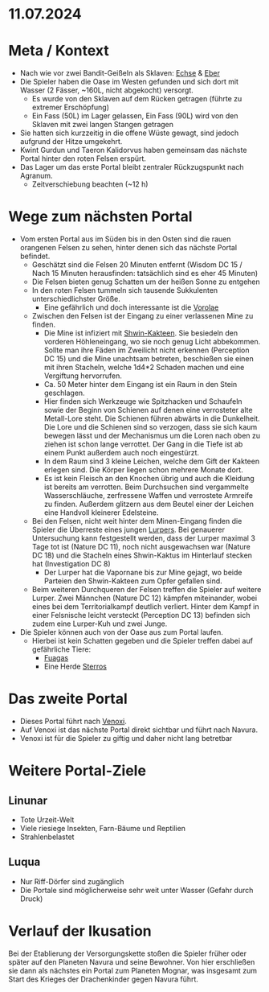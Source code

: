 # 11.07.2024

# Meta / Kontext
* Nach wie vor zwei Bandit-Geißeln als Sklaven: [Echse](../2024-05-30/Gegner/Bandit-6_Sodili-Echse-Hybrid.md) & [Eber](../2024-05-30/Gegner/Bandit-8_Sodili-Eber-Hybrid.md)
* Die Spieler haben die Oase im Westen gefunden und sich dort mit Wasser (2 Fässer, ~160L, nicht abgekocht) versorgt.
    * Es wurde von den Sklaven auf dem Rücken getragen (führte zu extremer Erschöpfung)
    * Ein Fass (50L) im Lager gelassen, Ein Fass (90L) wird von den Sklaven mit zwei langen Stangen getragen
* Sie hatten sich kurzzeitig in die offene Wüste gewagt, sind jedoch aufgrund der Hitze umgekehrt.
* Kwint Gurdun und Taeron Kalidorvus haben gemeinsam das nächste Portal hinter den roten Felsen erspürt.
* Das Lager um das erste Portal bleibt zentraler Rückzugspunkt nach Agranum.
    * Zeitverschiebung beachten (~12 h)

# Wege zum nächsten Portal
* Vom ersten Portal aus im Süden bis in den Osten sind die rauen orangenen Felsen zu sehen, hinter denen sich das nächste Portal befindet.
    * Geschätzt sind die Felsen 20 Minuten entfernt (Wisdom DC 15 / Nach 15 Minuten herausfinden: tatsächlich sind es eher 45 Minuten)
    * Die Felsen bieten genug Schatten um der heißen Sonne zu entgehen
    * In den roten Felsen tummeln sich tausende Sukkulenten unterschiedlichster Größe.
        * Eine gefährlich und doch interessante ist die [Vorolae](/content/Himmelskoerper/Aridess/Flora/Vorolae/index.md) 
    * Zwischen den Felsen ist der Eingang zu einer verlassenen Mine zu finden.
        * Die Mine ist infiziert mit [Shwin-Kakteen](/content/Himmelskoerper/Aridess/Flora/Shwin-Kaktus/DnD-5e_Flora-Blatt.md). Sie besiedeln den vorderen Höhleneingang, wo sie noch genug Licht abbekommen. Sollte man ihre Fäden im Zweilicht nicht erkennen (Perception DC 15) und die Mine unachtsam betreten, beschießen sie einen mit ihren Stacheln, welche 1d4*2 Schaden machen und eine Vergiftung hervorrufen.
        * Ca. 50 Meter hinter dem Eingang ist ein Raum in den Stein geschlagen. 
        * Hier finden sich Werkzeuge wie Spitzhacken und Schaufeln sowie der Beginn von Schienen auf denen eine verrosteter alte Metall-Lore steht. Die Schienen führen abwärts in die Dunkelheit. Die Lore und die Schienen sind so verzogen, dass sie sich kaum bewegen lässt und der Mechanismus um die Loren nach oben zu ziehen ist schon lange verrottet. Der Gang in die Tiefe ist ab einem Punkt außerdem auch noch eingestürzt.
        * In dem Raum sind 3 kleine Leichen, welche dem Gift der Kakteen erlegen sind. Die Körper liegen schon mehrere Monate dort.
        * Es ist kein Fleisch an den Knochen übrig und auch die Kleidung ist bereits am verrotten. Beim Durchsuchen sind vergammelte Wasserschläuche, zerfressene Waffen und verrostete Armreife zu finden. Außerdem glitzern aus dem Beutel einer der Leichen eine Handvoll kleinerer Edelsteine.
    * Bei den Felsen, nicht weit hinter dem Minen-Eingang finden die Spieler die Überreste eines jungen [Lurpers](/content/Himmelskoerper/Aridess/Fauna/Lurper/DnD-5e_Fauna-Blatt.md). Bei genauerer Untersuchung kann festgestellt werden, dass der Lurper maximal 3 Tage tot ist (Nature DC 11), noch nicht ausgewachsen war (Nature DC 18) und die Stacheln eines Shwin-Kaktus im Hinterlauf stecken hat (Investigation DC 8)
        * Der Lurper hat die Vapornane bis zur Mine gejagt, wo beide Parteien den Shwin-Kakteen zum Opfer gefallen sind.
    * Beim weiteren Durchqueren der Felsen treffen die Spieler auf weitere Lurper. Zwei Männchen (Nature DC 12) kämpfen miteinander, wobei eines bei dem Territorialkampf deutlich verliert. Hinter dem Kampf in einer Felsnische leicht versteckt (Perception DC 13) befinden sich zudem eine Lurper-Kuh und zwei Junge.
* Die Spieler können auch von der Oase aus zum Portal laufen.
    * Hierbei ist kein Schatten gegeben und die Spieler treffen dabei auf gefährliche Tiere:
        * [Fuagas](/content/Himmelskoerper/Aridess/Fauna/Fuaga/index.md)
        * Eine Herde [Sterros](/content/Himmelskoerper/Aridess/Fauna/Sterros/index.md)

# Das zweite Portal
* Dieses Portal führt nach [Venoxi](/content/Himmelskoerper/Venoxi/index.md). 
* Auf Venoxi ist das nächste Portal direkt sichtbar und führt nach Navura.
* Venoxi ist für die Spieler zu giftig und daher nicht lang betretbar


<!-- Weiteres Material -->

# Weitere Portal-Ziele

## Linunar
* Tote Urzeit-Welt
* Viele riesiege Insekten, Farn-Bäume und Reptilien
* Strahlenbelastet

## Luqua
* Nur Riff-Dörfer sind zugänglich
* Die Portale sind möglicherweise sehr weit unter Wasser (Gefahr durch Druck)

# Verlauf der Ikusation
Bei der Etablierung der Versorgungskette stoßen die Spieler früher oder später auf den Planeten Navura und seine Bewohner. Von hier erschließen sie dann als nächstes ein Portal zum Planeten Mognar, was insgesamt zum Start des Krieges der Drachenkinder gegen Navura führt. 
